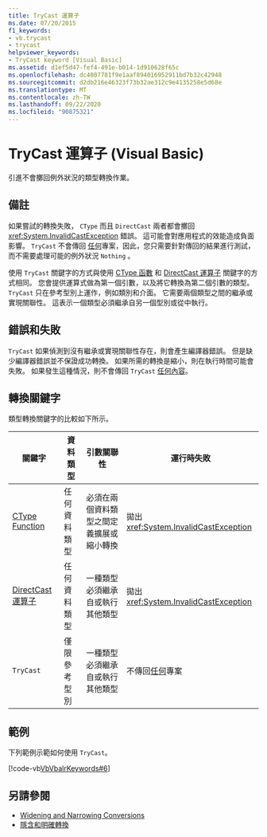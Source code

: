 ```yaml
---
title: TryCast 運算子
ms.date: 07/20/2015
f1_keywords:
- vb.trycast
- trycast
helpviewer_keywords:
- TryCast keyword [Visual Basic]
ms.assetid: d1ef5d47-fef4-491e-b014-1d910628f65c
ms.openlocfilehash: dc4807781f9e1aaf894016952911bd7b32c42948
ms.sourcegitcommit: d2db216e46323f73b32ae312c9e4135258e5d68e
ms.translationtype: MT
ms.contentlocale: zh-TW
ms.lasthandoff: 09/22/2020
ms.locfileid: "90875321"
---
```

# <a name="trycast-operator-visual-basic"></a>TryCast 運算子 (Visual Basic)

引進不會擲回例外狀況的類型轉換作業。  
  
## <a name="remarks"></a>備註  

 如果嘗試的轉換失敗， `CType` 而且 `DirectCast` 兩者都會擲回 <xref:System.InvalidCastException> 錯誤。 這可能會對應用程式的效能造成負面影響。 `TryCast` 不會傳回 [任何](../nothing.md)專案，因此，您只需要針對傳回的結果進行測試，而不需要處理可能的例外狀況 `Nothing` 。  
  
 使用 `TryCast` 關鍵字的方式與使用 [CType 函數](../functions/ctype-function.md) 和 [DirectCast 運算子](directcast-operator.md) 關鍵字的方式相同。 您會提供運算式做為第一個引數，以及將它轉換為第二個引數的類型。 `TryCast` 只在參考型別上運作，例如類別和介面。 它需要兩個類型之間的繼承或實現關聯性。 這表示一個類型必須繼承自另一個型別或從中執行。  
  
## <a name="errors-and-failures"></a>錯誤和失敗  

 `TryCast` 如果偵測到沒有繼承或實現關聯性存在，則會產生編譯器錯誤。 但是缺少編譯器錯誤並不保證成功轉換。 如果所需的轉換是縮小，則在執行時間可能會失敗。 如果發生這種情況，則不會傳回 `TryCast` [任何內容](../nothing.md)。  
  
## <a name="conversion-keywords"></a>轉換關鍵字  

 類型轉換關鍵字的比較如下所示。  
  
|關鍵字|資料類型|引數關聯性|運行時失敗|  
|---|---|---|---|  
|[CType Function](../functions/ctype-function.md)|任何資料類型|必須在兩個資料類型之間定義擴展或縮小轉換|拋出 <xref:System.InvalidCastException>|  
|[DirectCast 運算子](directcast-operator.md)|任何資料類型|一種類型必須繼承自或執行其他類型|拋出 <xref:System.InvalidCastException>|  
|`TryCast`|僅限參考型別|一種類型必須繼承自或執行其他類型|不傳回[任何](../nothing.md)專案|  
  
## <a name="example"></a>範例  

 下列範例示範如何使用 `TryCast`。  
  
 [!code-vb[VbVbalrKeywords#6](~/samples/snippets/visualbasic/VS_Snippets_VBCSharp/VbVbalrKeywords/VB/Class1.vb#6)]  
  
## <a name="see-also"></a>另請參閱

- [Widening and Narrowing Conversions](../../programming-guide/language-features/data-types/widening-and-narrowing-conversions.md)
- [隱含和明確轉換](../../programming-guide/language-features/data-types/implicit-and-explicit-conversions.md)
